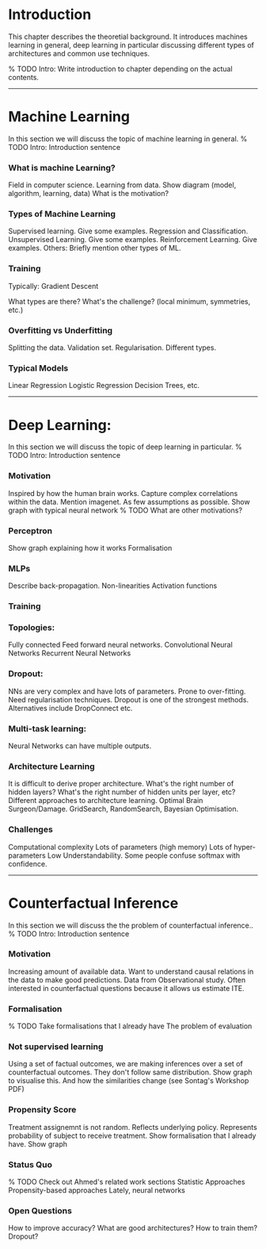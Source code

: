 # Introduction
This chapter describes the theoretial background. 
It introduces machines learning in general, deep learning in particular discussing different types of architectures and common use techniques. 

% TODO Intro: Write introduction to chapter depending on the actual contents. 

---

# Machine Learning
In this section we will discuss the topic of machine learning in general. 
% TODO Intro: Introduction sentence 

### What is machine Learning? 
Field in computer science. 
Learning from data. 
Show diagram (model, algorithm, learning, data)
What is the motivation? 

### Types of Machine Learning
Supervised learning. Give some examples. Regression and Classification. 
Unsupervised Learning. Give some examples. 
Reinforcement Learning. Give examples.
Others: Briefly mention other types of ML. 

### Training
Typically: Gradient Descent


What types are there? 
What's the challenge? (local minimum, symmetries, etc.)


### Overfitting vs Underfitting 
Splitting the data. 
Validation set. 
Regularisation. Different types. 

### Typical Models
Linear Regression
Logistic Regression
Decision Trees, etc. 

---

# Deep Learning:
In this section we will discuss the topic of deep learning in particular. 
% TODO Intro: Introduction sentence 

### Motivation
Inspired by how the human brain works.
Capture complex correlations within the data. 
Mention imagenet.
As few assumptions as possible. 
Show graph with typical neural network
% TODO What are other motivations? 

### Perceptron 
Show graph explaining how it works
Formalisation

### MLPs
Describe back-propagation.
Non-linearities
Activation functions


### Training


### Topologies:
Fully connected Feed forward neural networks.
Convolutional Neural Networks
Recurrent Neural Networks

### Dropout:
NNs are very complex and have lots of parameters. 
Prone to over-fitting. 
Need regularisation techniques. 
Dropout is one of the strongest methods. 
Alternatives include DropConnect etc. 

### Multi-task learning:
Neural Networks can have multiple outputs. 

### Architecture Learning
It is difficult to derive proper architecture. 
What's the right number of hidden layers? What's the right number of hidden units per layer, etc? 
Different approaches to architecture learning. Optimal Brain Surgeon/Damage. GridSearch, RandomSearch, Bayesian Optimisation.

### Challenges
Computational complexity
Lots of parameters (high memory)
Lots of hyper-parameters 
Low Understandability. Some people confuse softmax with confidence.  

---

# Counterfactual Inference
In this section we will discuss the the problem of counterfactual inference.. 
% TODO Intro: Introduction sentence 

### Motivation
Increasing amount of available data. 
Want to understand causal relations in the data to make good predictions. 
Data from Observational study. Often interested in counterfactual questions because it allows us estimate ITE. 

### Formalisation
% TODO Take formalisations that I already have
The problem of evaluation

### Not supervised learning
Using a set of factual outcomes, we are making inferences over a set of counterfactual outcomes. 
They don't follow same distribution. 
Show graph to visualise this. And how the similarities change (see Sontag's Workshop PDF)

### Propensity Score
Treatment assignemnt is not random. 
Reflects underlying policy. 
Represents probability of subject to receive treatment. 
Show formalisation that I already have. 
Show graph

### Status Quo
% TODO Check out Ahmed's related work sections
Statistic Approaches
Propensity-based approaches
Lately, neural networks

### Open Questions
How to improve accuracy? 
What are good architectures? 
How to train them? 
Dropout? 

